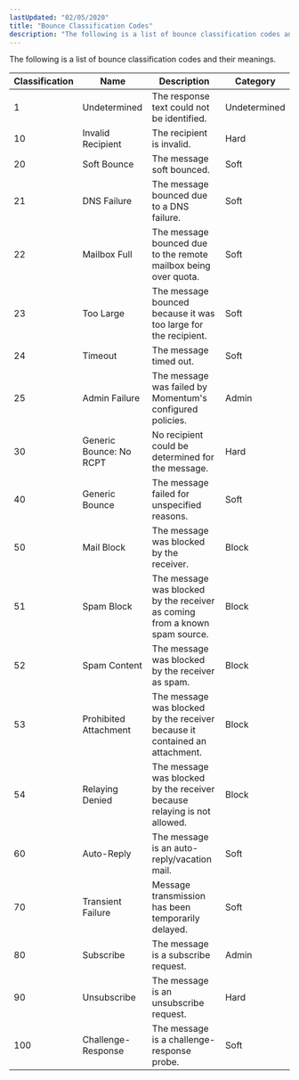```yaml
---
lastUpdated: "02/05/2020"
title: "Bounce Classification Codes"
description: "The following is a list of bounce classification codes and their meanings Table 35 16 Bounce Classification Codes Classification Name Description Category 1 Undetermined The response text could not be identified Undetermined 10 Invalid Recipient The recipient is invalid Hard 20 Soft Bounce The message soft bounced Soft 21 DNS..."
---
```


The following is a list of bounce classification codes and their meanings.

<a name="log_formats.bounce.classification.codes"></a> 


| Classification | Name | Description | Category |
| --- | --- | --- | --- |
| 1 | Undetermined | The response text could not be identified. | Undetermined |
| 10 | Invalid Recipient | The recipient is invalid. | Hard |
| 20 | Soft Bounce | The message soft bounced. | Soft |
| 21 | DNS Failure | The message bounced due to a DNS failure. | Soft |
| 22 | Mailbox Full | The message bounced due to the remote mailbox being over quota. | Soft |
| 23 | Too Large | The message bounced because it was too large for the recipient. | Soft |
| 24 | Timeout | The message timed out. | Soft |
| 25 | Admin Failure | The message was failed by Momentum's configured policies. | Admin |
| 30 | Generic Bounce: No RCPT | No recipient could be determined for the message. | Hard |
| 40 | Generic Bounce | The message failed for unspecified reasons. | Soft |
| 50 | Mail Block | The message was blocked by the receiver. | Block |
| 51 | Spam Block | The message was blocked by the receiver as coming from a known spam source. | Block |
| 52 | Spam Content | The message was blocked by the receiver as spam. | Block |
| 53 | Prohibited Attachment | The message was blocked by the receiver because it contained an attachment. | Block |
| 54 | Relaying Denied | The message was blocked by the receiver because relaying is not allowed. | Block |
| 60 | Auto-Reply | The message is an auto-reply/vacation mail. | Soft |
| 70 | Transient Failure | Message transmission has been temporarily delayed. | Soft |
| 80 | Subscribe | The message is a subscribe request. | Admin |
| 90 | Unsubscribe | The message is an unsubscribe request. | Hard |
| 100 | Challenge-Response | The message is a challenge-response probe. | Soft |